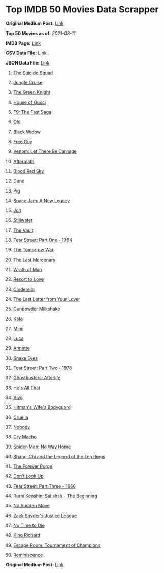 # Top IMDB 50 Movies Data Scrapper

**Original Medium Post:** [Link](https://medium.com/@nishantsahoo/which-movie-should-i-watch-5c83a3c0f5b1) 

**Top 50 Movies as of:** _2021-08-11_

**IMDB Page:** [Link](http://www.imdb.com/search/title?release_date=2021,2021&title_type=feature)

**CSV Data File:** [Link](/Data/data.csv)

**JSON Data File:** [Link](/Data/data.json)

1. [The Suicide Squad](https://www.imdb.com/title/tt6334354/?ref_=adv_li_tt)

2. [Jungle Cruise](https://www.imdb.com/title/tt0870154/?ref_=adv_li_tt)

3. [The Green Knight](https://www.imdb.com/title/tt9243804/?ref_=adv_li_tt)

4. [House of Gucci](https://www.imdb.com/title/tt11214590/?ref_=adv_li_tt)

5. [F9: The Fast Saga](https://www.imdb.com/title/tt5433138/?ref_=adv_li_tt)

6. [Old](https://www.imdb.com/title/tt10954652/?ref_=adv_li_tt)

7. [Black Widow](https://www.imdb.com/title/tt3480822/?ref_=adv_li_tt)

8. [Free Guy](https://www.imdb.com/title/tt6264654/?ref_=adv_li_tt)

9. [Venom: Let There Be Carnage](https://www.imdb.com/title/tt7097896/?ref_=adv_li_tt)

10. [Aftermath](https://www.imdb.com/title/tt10691162/?ref_=adv_li_tt)

11. [Blood Red Sky](https://www.imdb.com/title/tt6402468/?ref_=adv_li_tt)

12. [Dune](https://www.imdb.com/title/tt1160419/?ref_=adv_li_tt)

13. [Pig](https://www.imdb.com/title/tt11003218/?ref_=adv_li_tt)

14. [Space Jam: A New Legacy](https://www.imdb.com/title/tt3554046/?ref_=adv_li_tt)

15. [Jolt](https://www.imdb.com/title/tt10228134/?ref_=adv_li_tt)

16. [Stillwater](https://www.imdb.com/title/tt10696896/?ref_=adv_li_tt)

17. [The Vault](https://www.imdb.com/title/tt9742794/?ref_=adv_li_tt)

18. [Fear Street: Part One - 1994](https://www.imdb.com/title/tt6566576/?ref_=adv_li_tt)

19. [The Tomorrow War](https://www.imdb.com/title/tt9777666/?ref_=adv_li_tt)

20. [The Last Mercenary](https://www.imdb.com/title/tt12808182/?ref_=adv_li_tt)

21. [Wrath of Man](https://www.imdb.com/title/tt11083552/?ref_=adv_li_tt)

22. [Resort to Love](https://www.imdb.com/title/tt12929990/?ref_=adv_li_tt)

23. [Cinderella](https://www.imdb.com/title/tt10155932/?ref_=adv_li_tt)

24. [The Last Letter from Your Lover](https://www.imdb.com/title/tt1893273/?ref_=adv_li_tt)

25. [Gunpowder Milkshake](https://www.imdb.com/title/tt8368408/?ref_=adv_li_tt)

26. [Kate](https://www.imdb.com/title/tt7737528/?ref_=adv_li_tt)

27. [Mimi](https://www.imdb.com/title/tt10895576/?ref_=adv_li_tt)

28. [Luca](https://www.imdb.com/title/tt12801262/?ref_=adv_li_tt)

29. [Annette](https://www.imdb.com/title/tt6217926/?ref_=adv_li_tt)

30. [Snake Eyes](https://www.imdb.com/title/tt8404256/?ref_=adv_li_tt)

31. [Fear Street: Part Two - 1978](https://www.imdb.com/title/tt9701940/?ref_=adv_li_tt)

32. [Ghostbusters: Afterlife](https://www.imdb.com/title/tt4513678/?ref_=adv_li_tt)

33. [He's All That](https://www.imdb.com/title/tt4590256/?ref_=adv_li_tt)

34. [Vivo](https://www.imdb.com/title/tt6338498/?ref_=adv_li_tt)

35. [Hitman's Wife's Bodyguard](https://www.imdb.com/title/tt8385148/?ref_=adv_li_tt)

36. [Cruella](https://www.imdb.com/title/tt3228774/?ref_=adv_li_tt)

37. [Nobody](https://www.imdb.com/title/tt7888964/?ref_=adv_li_tt)

38. [Cry Macho](https://www.imdb.com/title/tt1924245/?ref_=adv_li_tt)

39. [Spider-Man: No Way Home](https://www.imdb.com/title/tt10872600/?ref_=adv_li_tt)

40. [Shang-Chi and the Legend of the Ten Rings](https://www.imdb.com/title/tt9376612/?ref_=adv_li_tt)

41. [The Forever Purge](https://www.imdb.com/title/tt10327252/?ref_=adv_li_tt)

42. [Don't Look Up](https://www.imdb.com/title/tt11286314/?ref_=adv_li_tt)

43. [Fear Street: Part Three - 1666](https://www.imdb.com/title/tt9701942/?ref_=adv_li_tt)

44. [Rurni Kenshin: Sai shsh - The Beginning](https://www.imdb.com/title/tt11991748/?ref_=adv_li_tt)

45. [No Sudden Move](https://www.imdb.com/title/tt11525644/?ref_=adv_li_tt)

46. [Zack Snyder's Justice League](https://www.imdb.com/title/tt12361974/?ref_=adv_li_tt)

47. [No Time to Die](https://www.imdb.com/title/tt2382320/?ref_=adv_li_tt)

48. [King Richard](https://www.imdb.com/title/tt9620288/?ref_=adv_li_tt)

49. [Escape Room: Tournament of Champions](https://www.imdb.com/title/tt9844522/?ref_=adv_li_tt)

50. [Reminiscence](https://www.imdb.com/title/tt3272066/?ref_=adv_li_tt)

**Original Medium Post:** [Link](https://medium.com/@nishantsahoo/which-movie-should-i-watch-5c83a3c0f5b1) 
